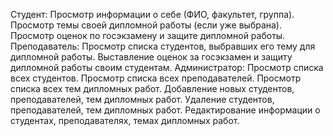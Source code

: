 Студент:
Просмотр информации о себе (ФИО, факультет, группа).
Просмотр темы своей дипломной работы (если уже выбрана).
Просмотр оценок по госэкзамену и защите дипломной работы.
Преподаватель:
Просмотр списка студентов, выбравших его тему для дипломной работы.
Выставление оценок за госэкзамен и защиту дипломной работы своим студентам.
Администратор:
Просмотр списка всех студентов.
Просмотр списка всех преподавателей.
Просмотр списка всех тем дипломных работ.
Добавление новых студентов, преподавателей, тем дипломных работ.
Удаление студентов, преподавателей, тем дипломных работ.
Редактирование информации о студентах, преподавателях, темах дипломных работ.
